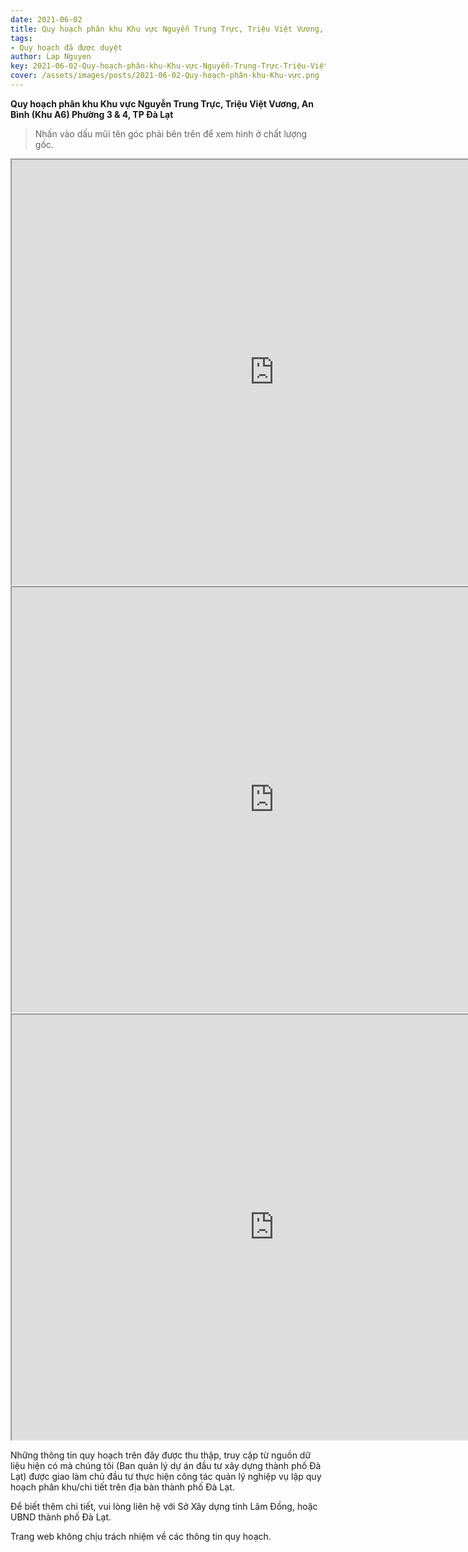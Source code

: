 ```yaml
---
date: 2021-06-02
title: Quy hoạch phân khu Khu vực Nguyễn Trung Trực, Triệu Việt Vương, An Bình (Khu A6) Phường 3 & 4, TP Đà Lạt
tags:
- Quy hoạch đã được duyệt
author: Lap Nguyen
key: 2021-06-02-Quy-hoạch-phân-khu-Khu-vực-Nguyễn-Trung-Trực-Triệu-Việt-Vương
cover: /assets/images/posts/2021-06-02-Quy-hoạch-phân-khu-Khu-vực.png
---
```


**Quy hoạch phân khu Khu vực Nguyễn Trung Trực, Triệu Việt Vương, An Bình (Khu A6) Phường 3 & 4, TP Đà Lạt**

> Nhấn vào dấu mũi tên góc phải bên trên để xem hình ở chất lượng gốc. 

<iframe src="https://drive.google.com/file/d/1eMk-H7hhFj3NE7hpgYHZKzjJbo1-dAfd/preview" width="840" height="680"></iframe>

<iframe src="https://drive.google.com/file/d/12lG_myK7HfRbra-IM8bCEEsKrGhGeqds/preview" width="840" height="680"></iframe>

<iframe src="https://drive.google.com/file/d/1Ug-TJrgyshr7JPP31stPAc0klzAKFEBy/preview" width="840" height="680"></iframe>

Những thông tin quy hoạch trên đây được thu thập, truy cập từ nguồn dữ liệu hiện có mà chúng tôi 
(Ban quản lý dự án đầu tư xây dựng thành phố Đà Lạt) được giao làm chủ đầu tư thực hiện công tác quản lý nghiệp vụ 
lập quy hoạch phân khu/chi tiết trên địa bàn thành phố Đà Lạt.

Để biết thêm chi tiết, vui lòng liên hệ với Sở Xây dựng tỉnh Lâm Đồng, hoặc UBND thành phố Đà Lạt.

Trang web không chịu trách nhiệm về các thông tin quy hoạch.
